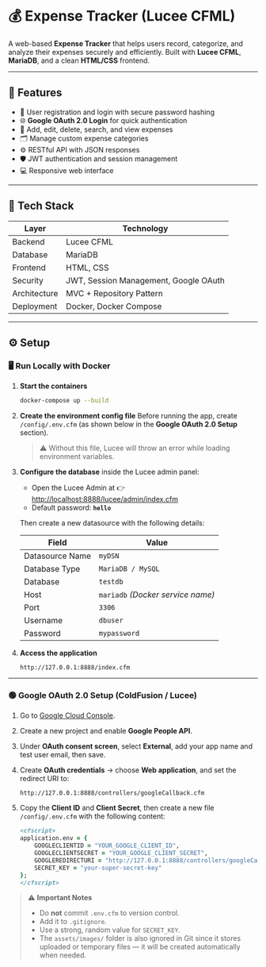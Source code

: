 # 💰 Expense Tracker (Lucee CFML)

A web-based **Expense Tracker** that helps users record, categorize, and analyze their expenses securely and efficiently.
Built with **Lucee CFML**, **MariaDB**, and a clean **HTML/CSS** frontend.

---

## 🚀 Features

* 🔐 User registration and login with secure password hashing
* 🌐 **Google OAuth 2.0 Login** for quick authentication
* 💸 Add, edit, delete, search, and view expenses
* 🗂️ Manage custom expense categories
* ⚙️ RESTful API with JSON responses
* 🛡️ JWT authentication and session management
* 💻 Responsive web interface

---

## 🧱 Tech Stack

| Layer        | Technology                            |
| ------------ | ------------------------------------- |
| Backend      | Lucee CFML                            |
| Database     | MariaDB                               |
| Frontend     | HTML, CSS                             |
| Security     | JWT, Session Management, Google OAuth |
| Architecture | MVC + Repository Pattern              |
| Deployment   | Docker, Docker Compose                |

---

## ⚙️ Setup

### 🖥️ Run Locally with Docker

1. **Start the containers**

   ```bash
   docker-compose up --build
   ```

2. **Create the environment config file**
   Before running the app, create `/config/.env.cfm` (as shown below in the **Google OAuth 2.0 Setup** section).

   > ⚠️ Without this file, Lucee will throw an error while loading environment variables.

3. **Configure the database** inside the Lucee admin panel:

   * Open the Lucee Admin at
     👉 [http://localhost:8888/lucee/admin/index.cfm](http://localhost:8888/lucee/admin/index.cfm)
   * Default password: **`hello`**

   Then create a new datasource with the following details:

   | Field           | Value                             |
   | --------------- | --------------------------------- |
   | Datasource Name | `myDSN`                           |
   | Database Type   | `MariaDB / MySQL`                 |
   | Database        | `testdb`                          |
   | Host            | `mariadb` *(Docker service name)* |
   | Port            | `3306`                            |
   | Username        | `dbuser`                          |
   | Password        | `mypassword`                      |

4. **Access the application**

   ```
   http://127.0.0.1:8888/index.cfm
   ```

---

### 🟢 Google OAuth 2.0 Setup (ColdFusion / Lucee)

1. Go to [Google Cloud Console](https://console.cloud.google.com/).
2. Create a new project and enable **Google People API**.
3. Under **OAuth consent screen**, select **External**, add your app name and test user email, then save.
4. Create **OAuth credentials** → choose **Web application**, and set the redirect URI to:

   ```
   http://127.0.0.1:8888/controllers/googleCallback.cfm
   ```
5. Copy the **Client ID** and **Client Secret**, then create a new file `/config/.env.cfm` with the following content:

   ```cfml
   <cfscript>
   application.env = {
       GOOGLECLIENTID = "YOUR_GOOGLE_CLIENT_ID",
       GOOGLECLIENTSECRET = "YOUR_GOOGLE_CLIENT_SECRET",
       GOOGLEREDIRECTURI = "http://127.0.0.1:8888/controllers/googleCallback.cfm",
       SECRET_KEY = "your-super-secret-key"
   };
   </cfscript>
   ```

> ⚠️ **Important Notes**
>
> * Do **not** commit `.env.cfm` to version control.
> * Add it to `.gitignore`.
> * Use a strong, random value for `SECRET_KEY`.
> * The `assets/images/` folder is also ignored in Git since it stores uploaded or temporary files — it will be created automatically when needed.
